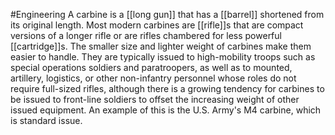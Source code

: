 #Engineering 
A carbine is a [[long gun]] that has a [[barrel]] shortened from its original length. Most modern carbines are [[rifle]]s that are compact versions of a longer rifle or are rifles chambered for less powerful [[cartridge]]s. The smaller size and lighter weight of carbines make them easier to handle. They are typically issued to high-mobility troops such as special operations soldiers and paratroopers, as well as to mounted, artillery, logistics, or other non-infantry personnel whose roles do not require full-sized rifles, although there is a growing tendency for carbines to be issued to front-line soldiers to offset the increasing weight of other issued equipment. An example of this is the U.S. Army's M4 carbine, which is standard issue.